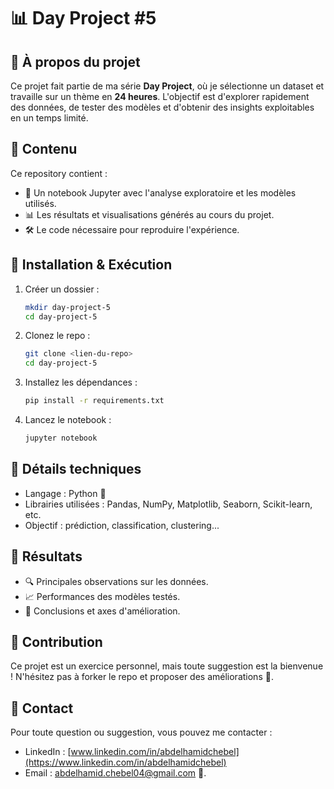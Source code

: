# 📊 Day Project #5

## 🚀 À propos du projet  
Ce projet fait partie de ma série **Day Project**, où je sélectionne un dataset et travaille sur un thème en **24 heures**. L'objectif est d'explorer rapidement des données, de tester des modèles et d'obtenir des insights exploitables en un temps limité.  

## 📁 Contenu  
Ce repository contient :  
- 📝 Un notebook Jupyter avec l'analyse exploratoire et les modèles utilisés.  
- 📊 Les résultats et visualisations générés au cours du projet.  
- 🛠️ Le code nécessaire pour reproduire l'expérience.  

## 🔧 Installation & Exécution  
1. Créer un dossier :
   ```bash
   mkdir day-project-5 
   cd day-project-5
   ```
2. Clonez le repo :  
   ```bash
   git clone <lien-du-repo>
   cd day-project-5
   ```
3. Installez les dépendances :  
   ```bash
   pip install -r requirements.txt
   ```
4. Lancez le notebook :  
   ```bash
   jupyter notebook
   ```
   
## 📜 Détails techniques  
- Langage : Python 🐍  
- Librairies utilisées : Pandas, NumPy, Matplotlib, Seaborn, Scikit-learn, etc.  
- Objectif : prédiction, classification, clustering...

## 📌 Résultats  
- 🔍 Principales observations sur les données.  
- 📈 Performances des modèles testés.  
- 🎯 Conclusions et axes d'amélioration.  

## 🤝 Contribution  
Ce projet est un exercice personnel, mais toute suggestion est la bienvenue ! N'hésitez pas à forker le repo et proposer des améliorations 🚀.  

## 📢 Contact  
Pour toute question ou suggestion, vous pouvez me contacter :
- LinkedIn : [www.linkedin.com/in/abdelhamidchebel](https://www.linkedin.com/in/abdelhamidchebel)  
- Email : [abdelhamid.chebel04@gmail.com](mailto:abdelhamid.chebel04@gmail.com) 💬.
